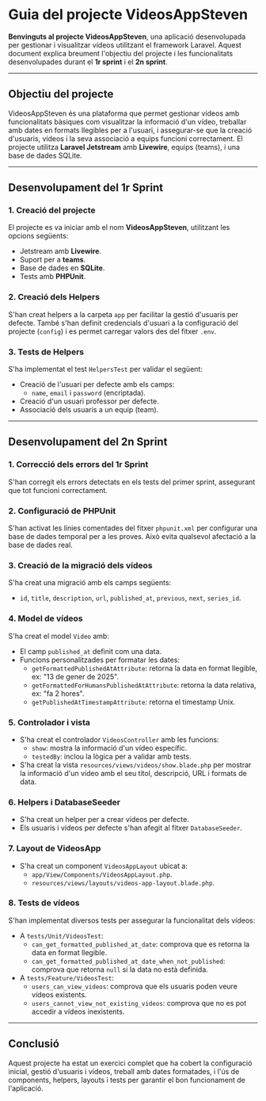 # Guia del projecte VideosAppSteven

**Benvinguts al projecte VideosAppSteven**, una aplicació desenvolupada per gestionar i visualitzar vídeos utilitzant el framework Laravel. Aquest document explica breument l'objectiu del projecte i les funcionalitats desenvolupades durant el **1r sprint** i el **2n sprint**.

---

## **Objectiu del projecte**
VideosAppSteven és una plataforma que permet gestionar vídeos amb funcionalitats bàsiques com visualitzar la informació d'un vídeo, treballar amb dates en formats llegibles per a l'usuari, i assegurar-se que la creació d'usuaris, vídeos i la seva associació a equips funcioni correctament. El projecte utilitza **Laravel Jetstream** amb **Livewire**, equips (teams), i una base de dades SQLite.

---

## **Desenvolupament del 1r Sprint**

### **1. Creació del projecte**
El projecte es va iniciar amb el nom **VideosAppSteven**, utilitzant les opcions següents:
- Jetstream amb **Livewire**.
- Suport per a **teams**.
- Base de dades en **SQLite**.
- Tests amb **PHPUnit**.

### **2. Creació dels Helpers**
S'han creat helpers a la carpeta `app` per facilitar la gestió d'usuaris per defecte. També s'han definit credencials d'usuari a la configuració del projecte (`config`) i es permet carregar valors des del fitxer `.env`.

### **3. Tests de Helpers**
S'ha implementat el test `HelpersTest` per validar el següent:
- Creació de l'usuari per defecte amb els camps:
    - `name`, `email` i `password` (encriptada).
- Creació d'un usuari professor per defecte.
- Associació dels usuaris a un equip (team).

---

## **Desenvolupament del 2n Sprint**

### **1. Correcció dels errors del 1r Sprint**
S'han corregit els errors detectats en els tests del primer sprint, assegurant que tot funcioni correctament.

### **2. Configuració de PHPUnit**
S'han activat les línies comentades del fitxer `phpunit.xml` per configurar una base de dades temporal per a les proves. Això evita qualsevol afectació a la base de dades real.

### **3. Creació de la migració dels vídeos**
S'ha creat una migració amb els camps següents:
- `id`, `title`, `description`, `url`, `published_at`, `previous`, `next`, `series_id`.

### **4. Model de vídeos**
S'ha creat el model `Video` amb:
- El camp `published_at` definit com una data.
- Funcions personalitzades per formatar les dates:
    - `getFormattedPublishedAtAttribute`: retorna la data en format llegible, ex: "13 de gener de 2025".
    - `getFormattedForHumansPublishedAtAttribute`: retorna la data relativa, ex: "fa 2 hores".
    - `getPublishedAtTimestampAttribute`: retorna el timestamp Unix.

### **5. Controlador i vista**
- S'ha creat el controlador `VideosController` amb les funcions:
    - `show`: mostra la informació d'un vídeo específic.
    - `testedBy`: inclou la lògica per a validar amb tests.
- S'ha creat la vista `resources/views/videos/show.blade.php` per mostrar la informació d'un vídeo amb el seu títol, descripció, URL i formats de data.

### **6. Helpers i DatabaseSeeder**
- S'ha creat un helper per a crear vídeos per defecte.
- Els usuaris i vídeos per defecte s'han afegit al fitxer `DatabaseSeeder`.

### **7. Layout de VideosApp**
- S'ha creat un component `VideosAppLayout` ubicat a:
    - `app/View/Components/VideosAppLayout.php`.
    - `resources/views/layouts/videos-app-layout.blade.php`.

### **8. Tests de vídeos**
S'han implementat diversos tests per assegurar la funcionalitat dels vídeos:
- A `tests/Unit/VideosTest`:
    - `can_get_formatted_published_at_date`: comprova que es retorna la data en format llegible.
    - `can_get_formatted_published_at_date_when_not_published`: comprova que retorna `null` si la data no està definida.
- A `tests/Feature/VideosTest`:
    - `users_can_view_videos`: comprova que els usuaris poden veure vídeos existents.
    - `users_cannot_view_not_existing_videos`: comprova que no es pot accedir a vídeos inexistents.

---

## **Conclusió**
Aquest projecte ha estat un exercici complet que ha cobert la configuració inicial, gestió d'usuaris i vídeos, treball amb dates formatades, i l'ús de components, helpers, layouts i tests per garantir el bon funcionament de l'aplicació.
